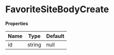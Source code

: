 # FavoriteSiteBodyCreate

**Properties**

| Name | Type   | Default |
|------|--------|---------|
| id   | string | null    |


